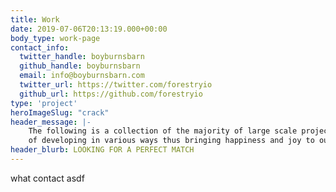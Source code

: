 ```yaml
---
title: Work
date: 2019-07-06T20:13:19.000+00:00
body_type: work-page
contact_info:
  twitter_handle: boyburnsbarn
  github_handle: boyburnsbarn
  email: info@boyburnsbarn.com
  twitter_url: https://twitter.com/forestryio
  github_url: https://github.com/forestryio
type: 'project'
heroImageSlug: "crack"
header_message: |-
    The following is a collection of the majority of large scale projects we’ve had the pleasure
    of developing in various ways thus bringing happiness and joy to our clients and ourselves!
header_blurb: LOOKING FOR A PERFECT MATCH
---
```


what
contact
asdf
